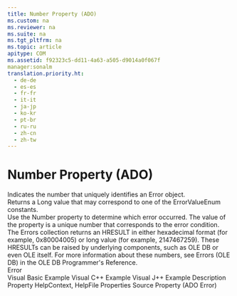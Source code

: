 ```yaml
---
title: Number Property (ADO)
ms.custom: na
ms.reviewer: na
ms.suite: na
ms.tgt_pltfrm: na
ms.topic: article
apitype: COM
ms.assetid: f92323c5-dd11-4a63-a505-d9014a0f067f
manager:sonalm
translation.priority.ht: 
  - de-de
  - es-es
  - fr-fr
  - it-it
  - ja-jp
  - ko-kr
  - pt-br
  - ru-ru
  - zh-cn
  - zh-tw
---
```

# Number Property (ADO)
<?xml version="1.0" encoding="utf-8"?>
<developerReferenceWithoutSyntaxDocument xmlns="http://ddue.schemas.microsoft.com/authoring/2003/5" xmlns:xlink="http://www.w3.org/1999/xlink" xmlns:xsi="http://www.w3.org/2001/XMLSchema-instance" xsi:schemaLocation="http://ddue.schemas.microsoft.com/authoring/2003/5 http://dduestorage.blob.core.windows.net/ddueschema/developer.xsd">
  <introduction>
    <para>Indicates the number that uniquely identifies an <legacyLink xlink:href="a175d453-fa55-4f49-9ede-a26d83177919">Error</legacyLink> object.</para>
  </introduction>
  <section>
    <title>Return Value</title>
    <content>
      <para>Returns a <languageKeyword>Long</languageKeyword> value that may correspond to one of the <legacyLink xlink:href="9469ba3a-5e4f-4a10-bbb8-a51a6c9660ea">ErrorValueEnum</legacyLink> constants.</para>
    </content>
  </section>
  <languageReferenceRemarks>
    <content>
      <para>Use the <legacyBold>Number</legacyBold> property to determine which error occurred. The value of the property is a unique number that corresponds to the error condition.</para>
      <para>The <legacyLink xlink:href="290819e1-7b39-4e1e-a93b-801257138b00">Errors</legacyLink> collection returns an HRESULT in either hexadecimal format (for example, 0x80004005) or long value (for example, 2147467259). These HRESULTs can be raised by underlying components, such as OLE DB or even OLE itself. For more information about these numbers, see <legacyLink xlink:href="ed74e62d-4948-4eeb-a7c9-fd7ad46af7fd">Errors (OLE DB)</legacyLink> in the <legacyLink xlink:href="3c5e2dd5-35e5-4a93-ac3a-3818bb43bbf8">OLE DB Programmer's Reference</legacyLink><legacyItalic>.</legacyItalic></para>
    </content>
  </languageReferenceRemarks>
  <section>
    <title>Applies To</title>
    <content>
      <para>
        <link xlink:href="a175d453-fa55-4f49-9ede-a26d83177919">Error</link>
      </para>
    </content>
  </section>
  <relatedTopics>
<link xlink:href="5c728458-d85c-497c-afcf-2cfa36c3342a">Visual Basic Example</link>
<link xlink:href="5321fc0f-cd0c-4e2a-a5bc-0008fba86b59">Visual C++ Example</link>
<link xlink:href="7fd0eebc-99f4-490e-9b62-0b62b1884d6b">Visual J++ Example</link>
<link xlink:href="4b5d6790-6c29-42aa-bf78-d9cfb8ad7965">Description Property</link>
<link xlink:href="2b9ef441-993c-44d4-8f87-fac0979dac1d">HelpContext, HelpFile Properties</link>
<link xlink:href="4044ba15-f013-4c4c-9fe1-b4410fe9a778">Source Property (ADO Error)</link>
</relatedTopics>
</developerReferenceWithoutSyntaxDocument>